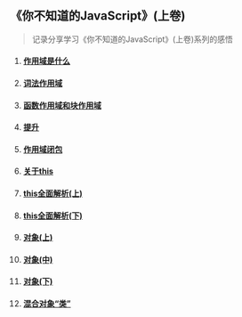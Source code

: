 ## 《你不知道的JavaScript》(上卷)

> 记录分享学习《你不知道的JavaScript》(上卷)系列的感悟

1. #### [作用域是什么](https://jayconscious.github.io/blog/book/dontknowjs/scope&closure/scope.html)
2. #### [词法作用域](https://jayconscious.github.io/blog/book/dontknowjs/scope&closure/lexingscope.html)
3. #### [函数作用域和块作用域](https://jayconscious.github.io/blog/book/dontknowjs/scope&closure/fnblockscope.html)
4. #### [提升](https://jayconscious.github.io/blog/book/dontknowjs/scope&closure/hoisting.html)
5. #### [作用域闭包](https://jayconscious.github.io/blog/book/dontknowjs/scope&closure/scopeclosure.html)

6. #### [关于this](https://jayconscious.github.io/blog/book/dontknowjs/sthis&objectproto/aboutthis.html)
7. #### [this全面解析(上)](https://jayconscious.github.io/blog/book/dontknowjs/sthis&objectproto/analysisthis1.html)
8. #### [this全面解析(下)](https://jayconscious.github.io/blog/book/dontknowjs/sthis&objectproto/analysisthis2.html)
9. #### [对象(上)](https://jayconscious.github.io/blog/book/dontknowjs/sthis&objectproto/object1.html)
10. #### [对象(中)](https://jayconscious.github.io/blog/book/dontknowjs/sthis&objectproto/object2.html)
11. #### [对象(下)](https://jayconscious.github.io/blog/book/dontknowjs/sthis&objectproto/object3.html)

12. #### [混合对象“类”](https://jayconscious.github.io/blog/book/dontknowjs/sthis&objectproto/mixedobjects.html)

